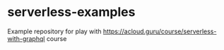 # serverless-examples
Example repository for play with https://acloud.guru/course/serverless-with-graphql course
